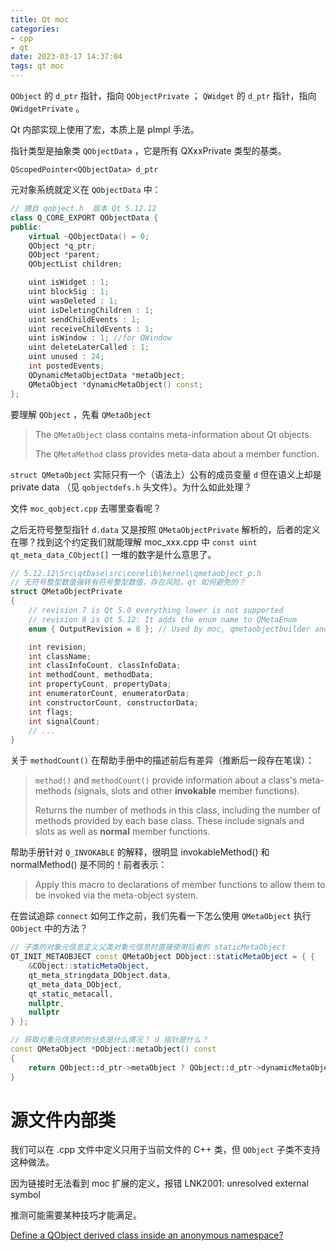 ```yaml
---
title: Qt moc
categories: 
- cpp
- qt
date: 2023-03-17 14:37:04
tags: qt moc
---
```


`QObject` 的 `d_ptr` 指针，指向 `QObjectPrivate` ； `QWidget` 的 `d_ptr` 指针，指向 `QWidgetPrivate` 。 

Qt 内部实现上使用了宏，本质上是 pImpl 手法。

指针类型是抽象类 `QObjectData` ，它是所有 QXxxPrivate 类型的基类。

`QScopedPointer<QObjectData> d_ptr` 

元对象系统就定义在 `QObjectData` 中：

```cpp
// 摘自 qobject.h  版本 Qt 5.12.12
class Q_CORE_EXPORT QObjectData {
public:
    virtual ~QObjectData() = 0;
    QObject *q_ptr;
    QObject *parent;
    QObjectList children;

    uint isWidget : 1;
    uint blockSig : 1;
    uint wasDeleted : 1;
    uint isDeletingChildren : 1;
    uint sendChildEvents : 1;
    uint receiveChildEvents : 1;
    uint isWindow : 1; //for QWindow
    uint deleteLaterCalled : 1;
    uint unused : 24;
    int postedEvents;
    QDynamicMetaObjectData *metaObject;
    QMetaObject *dynamicMetaObject() const;
};

```

要理解 `QObject` ，先看 `QMetaObject`

> The `QMetaObject` class contains meta-information about Qt objects.
>
> The `QMetaMethod` class provides meta-data about a member function.

`struct QMetaObject` 实际只有一个（语法上）公有的成员变量 `d` 但在语义上却是 private data （见 `qobjectdefs.h` 头文件）。为什么如此处理？

文件 `moc_qobject.cpp` 去哪里查看呢？

<!-- more -->

之后无符号整型指针 `d.data` 又是按照 `QMetaObjectPrivate` 解析的，后者的定义在哪？找到这个约定我们就能理解 moc_xxx.cpp 中 `const uint qt_meta_data_CObject[]` 一堆的数字是什么意思了。

```cpp
// 5.12.12\Src\qtbase\src\corelib\kernel\qmetaobject_p.h
// 无符号整型数值强转有符号整型数值，存在风险。qt 如何避免的？
struct QMetaObjectPrivate
{
    // revision 7 is Qt 5.0 everything lower is not supported
    // revision 8 is Qt 5.12: It adds the enum name to QMetaEnum
    enum { OutputRevision = 8 }; // Used by moc, qmetaobjectbuilder and qdbus

    int revision;
    int className;
    int classInfoCount, classInfoData;
    int methodCount, methodData;
    int propertyCount, propertyData;
    int enumeratorCount, enumeratorData;
    int constructorCount, constructorData;
    int flags;
    int signalCount;
    // ...
}
```

关于 `methodCount()` 在帮助手册中的描述前后有差异（推断后一段存在笔误）：

> `method()` and `methodCount()` provide information about a class's meta-methods (signals, slots and other **invokable** member functions).
> 
> Returns the number of methods in this class, including the number of methods provided by each base class. These include signals and slots as well as **normal** member functions.

帮助手册针对 `Q_INVOKABLE` 的解释，很明显 invokableMethod() 和 normalMethod() 是不同的！前者表示：

> Apply this macro to declarations of member functions to allow them to be invoked via the meta-object system.

在尝试追踪 `connect` 如何工作之前，我们先看一下怎么使用 `QMetaObject` 执行 `QObject` 中的方法？

```cpp
// 子类的对象元信息定义父类对象元信息时直接使用后者的 staticMetaObject
QT_INIT_METAOBJECT const QMetaObject DObject::staticMetaObject = { {
    &CObject::staticMetaObject,
    qt_meta_stringdata_DObject.data,
    qt_meta_data_DObject,
    qt_static_metacall,
    nullptr,
    nullptr
} };

// 获取对象元信息时的分支是什么情况？ d 指针是什么？
const QMetaObject *DObject::metaObject() const
{
    return QObject::d_ptr->metaObject ? QObject::d_ptr->dynamicMetaObject() : &staticMetaObject;
}
```

# 源文件内部类

我们可以在 .cpp 文件中定义只用于当前文件的 C++ 类，但 `QObject` 子类不支持这种做法。

因为链接时无法看到 moc 扩展的定义，报错 LNK2001: unresolved external symbol

推测可能需要某种技巧才能满足。

[Define a QObject derived class inside an anonymous namespace?][1]

[1]:https://stackoverflow.com/questions/41614016/define-a-qobject-derived-class-inside-an-anonymous-namespace